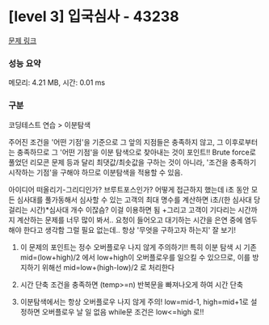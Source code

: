 # [level 3] 입국심사 - 43238 

[문제 링크](https://school.programmers.co.kr/learn/courses/30/lessons/43238#qna) 

### 성능 요약

메모리: 4.21 MB, 시간: 0.01 ms

### 구분

코딩테스트 연습 > 이분탐색

주어진 조건을 '어떤 기점'을 기준으로 그 앞의 지점들은 충족하지 않고, 그 이후로부터는 충족하므로
그 '어떤 기점'을 이분 탐색으로 찾아내는 것이 포인트!!
Brute force로 풀었던 리모콘 문제 등과 달리 최댓값/최솟값을 구하는 것이 아니라, '조건을 충족하기 시작하는 기점'을 구해야 하므로
이분탐색을 적용할 수 있음.

아이디어 떠올리기-그리디인가? 브루트포스인가? 어떻게 접근하지 했는데
i초 동안 모든 심사대를 풀가동해서 심사할 수 있는 고객의 최대 명수를 계산하면
i초/(한 심사대 당 걸리는 시간)*심사대 개수 이잖슴? 이걸 이용하면 됨
+그리고 고객이 기다리는 시간까지 계산하는 문제를 너무 많이 봐서.. 요청이 들어오고 대기하는 시간을 은연 중에 염두해야 한다고 생각함
그럴 필요 없는데.. 항상 '무엇을 구하고자 하는지' 잘 보기!

1. 이 문제의 포인트는 정수 오버플로우 나지 않게 주의하기!!
특히 이분 탐색 시 기존 mid=(low+high)/2 에서 low+high이 오버플로우를 일으킬 수 있으므로,
이를 방지하기 위해선 mid=low+(high-low)/2 로 처리한다

2. 시간 단축
조건을 충족하면 (temp>=n) 반복문을 빠져나오게 하여 시간 단축

3. 이분탐색에서는 항상 오버플로우 나지 않게 주의! low=mid-1, high=mid+1로 설정하면 오버플로우 날 일 없음
while문 조건은 low<=high 로!!
